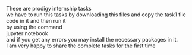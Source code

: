 These are prodigy internship tasks<br>
we have to run this tasks by downloading this files and copy the task1 file code in it and then run it <br>
by using the command<br>
jupyter notebook<br>
and if you get any errors you may install the necessary packages in it.<br>
I am very happy to share the complete tasks for the first time <br>
